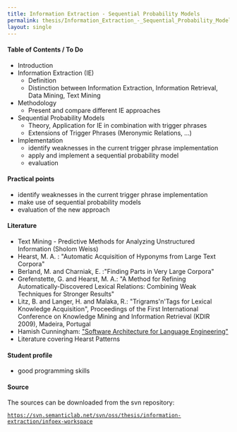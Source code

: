 ```yaml
---
title: Information Extraction - Sequential Probability Models
permalink: thesis/Information_Extraction_-_Sequential_Probability_Models/
layout: single
---
```


#### Table of Contents / To Do

-   Introduction
-   Information Extraction (IE)
    -   Definition
    -   Distinction between Information Extraction, Information
        Retrieval, Data Mining, Text Mining
-   Methodology
    -   Present and compare different IE approaches
-   Sequential Probability Models
    -   Theory, Application for IE in combination with trigger phrases
    -   Extensions of Trigger Phrases (Meronymic Relations, ...)
-   Implementation
    -   identify weaknesses in the current trigger phrase implementation
    -   apply and implement a sequential probability model
    -   evaluation

#### Practical points

-   identify weaknesses in the current trigger phrase implementation
-   make use of sequential probability models
-   evaluation of the new approach

#### Literature

-   Text Mining - Predictive Methods for Analyzing Unstructured
    Information (Sholom Weiss)
-   Hearst, M. A. : "Automatic Acquisition of Hyponyms from Large Text
    Corpora"
-   Berland, M. and Charniak, E. :"Finding Parts in Very Large Corpora"
-   Grefenstette, G. and Hearst, M. A.: "A Method for Refining
    Automatically-Discovered Lexical Relations: Combining Weak
    Techniques for Stronger Results"
-   Litz, B. and Langer, H. and Malaka, R.: "Trigrams'n'Tags for Lexical
    Knowledge Acquisition", Proceedings of the First International
    Conference on Knowledge Mining and Information Retrieval (KDIR
    2009), Madeira, Portugal
-   Hamish Cunningham: ["Software Architecture for Language
    Engineering"](ftp://ftp.dcs.shef.ac.uk/home/hamish/private/Thesis.pdf)
-   Literature covering Hearst Patterns

#### Student profile

-   good programming skills

#### Source

The sources can be downloaded from the svn repository:

[`https://svn.semanticlab.net/svn/oss/thesis/information-extraction/infoex-workspace`](https://svn.semanticlab.net/svn/oss/thesis/information-extraction/infoex-workspace)
